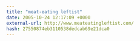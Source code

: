 ```yaml
---
title: "meat-eating leftist"
date: 2005-10-24 12:17:09 +0000
external-url: http://www.meateatingleftist.com/
hash: 27550874eb3110538dedcab69e21dca0
---
```




